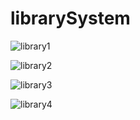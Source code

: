 # librarySystem


![library1](https://github.com/user-attachments/assets/2b8e6c8c-4476-4951-b24d-bdedb832f17b)

![library2](https://github.com/user-attachments/assets/46cbf1e0-5d90-4dc2-b338-72e4748bcb84)

![library3](https://github.com/user-attachments/assets/87671bf9-023b-4334-81fd-b8087eedf938)


![library4](https://github.com/user-attachments/assets/7e75b031-a4ca-4c99-bc35-bf61450b823a)
